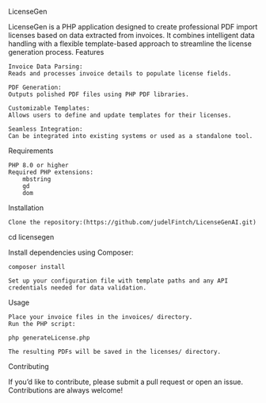 LicenseGen

LicenseGen is a PHP application designed to create professional PDF import licenses based on data extracted from invoices. It combines intelligent data handling with a flexible template-based approach to streamline the license generation process.
Features

    Invoice Data Parsing:
    Reads and processes invoice details to populate license fields.

    PDF Generation:
    Outputs polished PDF files using PHP PDF libraries.

    Customizable Templates:
    Allows users to define and update templates for their licenses.

    Seamless Integration:
    Can be integrated into existing systems or used as a standalone tool.

Requirements

    PHP 8.0 or higher
    Required PHP extensions:
        mbstring
        gd
        dom

Installation

    Clone the repository:(https://github.com/judelFintch/LicenseGenAI.git)
cd licensegen

Install dependencies using Composer:

    composer install

    Set up your configuration file with template paths and any API credentials needed for data validation.

Usage

    Place your invoice files in the invoices/ directory.
    Run the PHP script:

    php generateLicense.php

    The resulting PDFs will be saved in the licenses/ directory.

Contributing

If you’d like to contribute, please submit a pull request or open an issue. Contributions are always welcome!